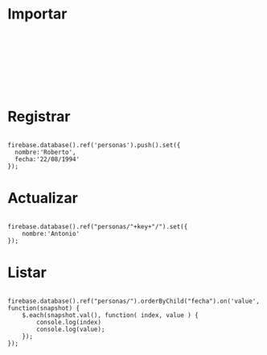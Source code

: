 # Importar

<pre><code>
 <script src="https://code.jquery.com/jquery-3.3.1.min.js"></script> 
 <script src="https://www.gstatic.com/firebasejs/5.8.1/firebase.js"></script>
 <script src="https://requenahdz.github.io/firebase/asset/firebase/init.js"></script>
</code></pre>



# Registrar
<pre><code>
firebase.database().ref('personas').push().set({
  nombre:'Roberto',
  fecha:'22/08/1994'
});
</code></pre>

# Actualizar
<pre><code>
firebase.database().ref("personas/"+key+"/").set({
 	nombre:'Antonio'
});
</code></pre>

# Listar
<pre><code>
firebase.database().ref("personas/").orderByChild("fecha").on('value', function(snapshot) {
  	$.each(snapshot.val(), function( index, value ) {
		console.log(index)
  		console.log(value);
	});
});
</code></pre>


